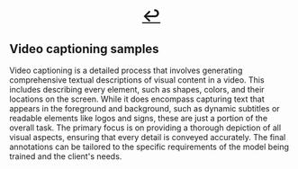 # [<center>↩</center>](./)

## Video captioning samples
Video captioning is a detailed process that involves generating comprehensive textual descriptions of visual content in a video. This includes describing every element, such as shapes, colors, and their locations on the screen. While it does encompass capturing text that appears in the foreground and background, such as dynamic subtitles or readable elements like logos and signs, these are just a portion of the overall task. The primary focus is on providing a thorough depiction of all visual aspects, ensuring that every detail is conveyed accurately. The final annotations can be tailored to the specific requirements of the model being trained and the client's needs.

